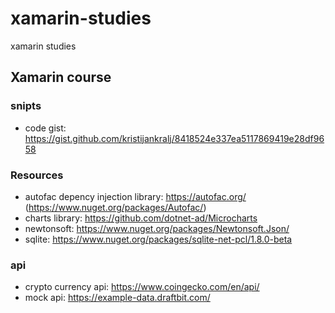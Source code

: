 # xamarin-studies
 xamarin studies

## Xamarin course
### snipts
- code gist: https://gist.github.com/kristijankralj/8418524e337ea5117869419e28df9658

### Resources
- autofac depency injection library: https://autofac.org/ (https://www.nuget.org/packages/Autofac/)
- charts library: https://github.com/dotnet-ad/Microcharts
- newtonsoft: https://www.nuget.org/packages/Newtonsoft.Json/
- sqlite: https://www.nuget.org/packages/sqlite-net-pcl/1.8.0-beta

### api
- crypto currency api: https://www.coingecko.com/en/api/
- mock api: https://example-data.draftbit.com/